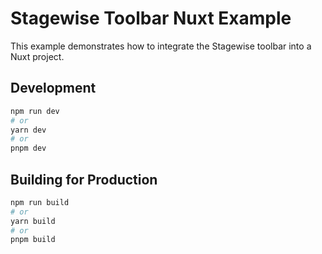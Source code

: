 # Stagewise Toolbar Nuxt Example

This example demonstrates how to integrate the Stagewise toolbar into a Nuxt project.

## Development

```bash
npm run dev
# or
yarn dev
# or
pnpm dev
```

## Building for Production

```bash
npm run build
# or
yarn build
# or
pnpm build
```
